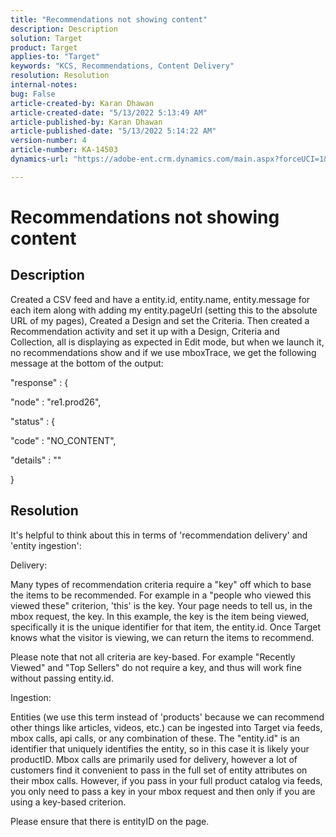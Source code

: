 ```yaml
---
title: "Recommendations not showing content"
description: Description
solution: Target
product: Target
applies-to: "Target"
keywords: "KCS, Recommendations, Content Delivery"
resolution: Resolution
internal-notes: 
bug: False
article-created-by: Karan Dhawan
article-created-date: "5/13/2022 5:13:49 AM"
article-published-by: Karan Dhawan
article-published-date: "5/13/2022 5:14:22 AM"
version-number: 4
article-number: KA-14503
dynamics-url: "https://adobe-ent.crm.dynamics.com/main.aspx?forceUCI=1&pagetype=entityrecord&etn=knowledgearticle&id=8914f075-7bd2-ec11-a7b5-00224809c101"

---
```

# Recommendations not showing content

## Description


Created a CSV feed and have a entity.id, entity.name, entity.message for each item along with adding my entity.pageUrl (setting this to the absolute URL of my pages), Created a Design and set the Criteria. Then created a Recommendation activity and set it up with a Design, Criteria and Collection, all is displaying as expected in Edit mode, but when we launch it, no recommendations show and if we use mboxTrace, we get the following message at the bottom of the output:



"response" : {

"node" : "re1.prod26",

"status" : {

"code" : "NO_CONTENT",

"details" : ""

}


## Resolution


It's helpful to think about this in terms of 'recommendation delivery' and 'entity ingestion':



Delivery:

Many types of recommendation criteria require a "key" off which to base the items to be recommended. For example in a "people who viewed this viewed these" criterion, 'this' is the key. Your page needs to tell us, in the mbox request, the key. In this example, the key is the item being viewed, specifically it is the unique identifier for that item, the entity.id. Once Target knows what the visitor is viewing, we can return the items to recommend.

Please note that not all criteria are key-based. For example "Recently Viewed" and "Top Sellers" do not require a key, and thus will work fine without passing entity.id.



Ingestion:

Entities (we use this term instead of 'products' because we can recommend other things like articles, videos, etc.) can be ingested into Target via feeds, mbox calls, api calls, or any combination of these. The "entity.id" is an identifier that uniquely identifies the entity, so in this case it is likely your productID. Mbox calls are primarily used for delivery, however a lot of customers find it convenient to pass in the full set of entity attributes on their mbox calls. However, if you pass in your full product catalog via feeds, you only need to pass a key in your mbox request and then only if you are using a key-based criterion.



Please ensure that there is entityID on the page.
